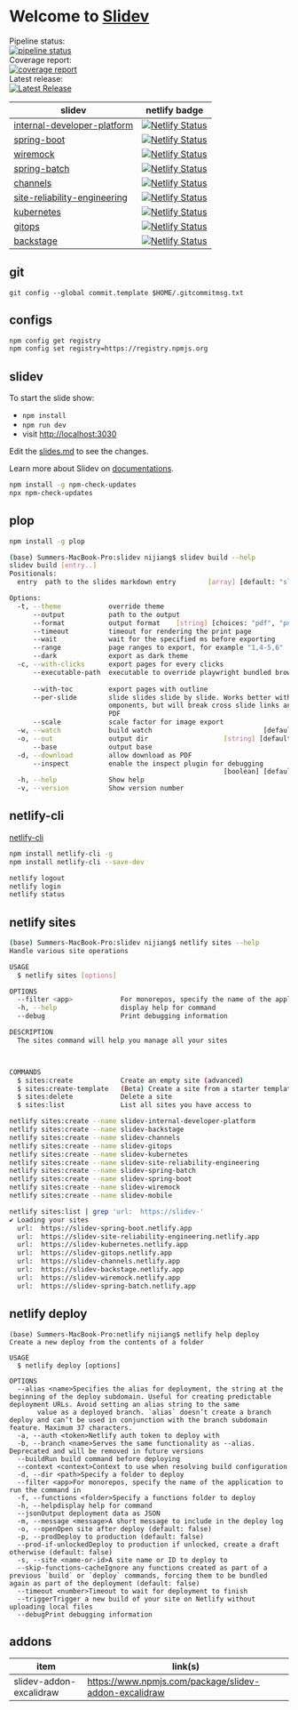 # Welcome to [Slidev](https://github.com/slidevjs/slidev)

Pipeline status:  
[![pipeline status](https://gitlab.com/internal-developer-platform/slidev/badges/master/pipeline.svg)](https://gitlab.com/internal-developer-platform/slidev/-/commits/master)    
Coverage report:  
[![coverage report](https://gitlab.com/internal-developer-platform/slidev/badges/master/coverage.svg)](https://gitlab.com/internal-developer-platform/slidev/-/commits/master)  
Latest release:  
[![Latest Release](https://gitlab.com/internal-developer-platform/slidev/-/badges/release.svg)](https://gitlab.com/internal-developer-platform/slidev/-/releases)

| slidev                                                                                  | netlify badge                                                                                                                                                                            |
| --------------------------------------------------------------------------------------- | ---------------------------------------------------------------------------------------------------------------------------------------------------------------------------------------- |
| [internal-developer-platform](https://slidev-internal-developer-platform.netlify.app)   | [![Netlify Status](https://api.netlify.com/api/v1/badges/964aa2f3-6c2a-415a-a7ff-09b3fe85b6b3/deploy-status)](https://app.netlify.com/sites/slidev-internal-developer-platform/deploys)  |
| [spring-boot](https://slidev-spring-boot.netlify.app)                                   | [![Netlify Status](https://api.netlify.com/api/v1/badges/b4fbfdae-2467-44f0-8d5d-eefafe50189d/deploy-status)](https://app.netlify.com/sites/slidev-spring-boot/deploys)                  |
| [wiremock](https://slidev-wiremock.netlify.app)                                         | [![Netlify Status](https://api.netlify.com/api/v1/badges/0e3285b3-4b2a-4451-b745-1e85d6d9272e/deploy-status)](https://app.netlify.com/sites/slidev-wiremock/deploys)                     |
| [spring-batch](https://slidev-spring-batch.netlify.app)                                 | [![Netlify Status](https://api.netlify.com/api/v1/badges/22e23614-8116-42ac-a57b-537e89697d41/deploy-status)](https://app.netlify.com/sites/slidev-spring-batch/deploys)                 |
| [channels](https://slidev-channels.netlify.app)                                         | [![Netlify Status](https://api.netlify.com/api/v1/badges/106a8c77-577b-4f1c-a5b0-562888ba981c/deploy-status)](https://app.netlify.com/sites/slidev-channels/deploys)                     |
| [site-reliability-engineering](https://slidev-site-reliability-engineering.netlify.app) | [![Netlify Status](https://api.netlify.com/api/v1/badges/05867eb2-bcc2-4130-aae3-b732ff79c29e/deploy-status)](https://app.netlify.com/sites/slidev-site-reliability-engineering/deploys) |
| [kubernetes](https://slidev-kubernetes.netlify.app)                                     | [![Netlify Status](https://api.netlify.com/api/v1/badges/3d1fff52-b543-443e-b330-5b7f875c115f/deploy-status)](https://app.netlify.com/sites/slidev-kubernetes/deploys)                   |
| [gitops](https://slidev-gitops.netlify.app)                                             | [![Netlify Status](https://api.netlify.com/api/v1/badges/31e2bf8f-8ea7-4a43-86f8-cd500f74c79e/deploy-status)](https://app.netlify.com/sites/slidev-gitops/deploys)                       |
| [backstage](https://slidev-backstage.netlify.app)                                       | [![Netlify Status](https://api.netlify.com/api/v1/badges/52ba4b35-d218-405f-8189-919c42235d5c/deploy-status)](https://app.netlify.com/sites/slidev-backstage/deploys)                    |

## git

```
git config --global commit.template $HOME/.gitcommitmsg.txt
```

## configs

```bash
npm config get registry
npm config set registry=https://registry.npmjs.org
```

## slidev

To start the slide show:

- `npm install`
- `npm run dev`
- visit <http://localhost:3030>

Edit the [slides.md](./slides.md) to see the changes.

Learn more about Slidev on [documentations](https://sli.dev/).

```bash
npm install -g npm-check-updates
npx npm-check-updates
```

## plop

```bash
npm install -g plop
```

```bash
(base) Summers-MacBook-Pro:slidev nijiang$ slidev build --help
slidev build [entry..]
Positionals:
  entry  path to the slides markdown entry        [array] [default: "slides.md"]

Options:
  -t, --theme            override theme                                 [string]
      --output           path to the output                             [string]
      --format           output format    [string] [choices: "pdf", "png", "md"]
      --timeout          timeout for rendering the print page           [number]
      --wait             wait for the specified ms before exporting     [number]
      --range            page ranges to export, for example "1,4-5,6"   [string]
      --dark             export as dark theme                          [boolean]
  -c, --with-clicks      export pages for every clicks                 [boolean]
      --executable-path  executable to override playwright bundled browser
                                                                        [string]
      --with-toc         export pages with outline                     [boolean]
      --per-slide        slide slides slide by slide. Works better with global c
                         omponents, but will break cross slide links and TOC in
                         PDF                                           [boolean]
      --scale            scale factor for image export                  [number]
  -w, --watch            build watch                            [default: false]
  -o, --out              output dir                   [string] [default: "dist"]
      --base             output base                                    [string]
  -d, --download         allow download as PDF                         [boolean]
      --inspect          enable the inspect plugin for debugging
                                                      [boolean] [default: false]
  -h, --help             Show help                                     [boolean]
  -v, --version          Show version number                           [boolean]
```

## netlify-cli

[netlify-cli](https://docs.netlify.com/cli/get-started/)

```bash
npm install netlify-cli -g
npm install netlify-cli --save-dev
```

```bash
netlify logout
netlify login
netlify status
```

## netlify sites

```bash
(base) Summers-MacBook-Pro:slidev nijiang$ netlify sites --help
Handle various site operations

USAGE
  $ netlify sites [options]

OPTIONS
  --filter <app>            For monorepos, specify the name of the application to run the command in
  -h, --help                display help for command
  --debug                   Print debugging information

DESCRIPTION
  The sites command will help you manage all your sites



COMMANDS
  $ sites:create            Create an empty site (advanced)
  $ sites:create-template   (Beta) Create a site from a starter template
  $ sites:delete            Delete a site
  $ sites:list              List all sites you have access to
```

```bash
netlify sites:create --name slidev-internal-developer-platform
netlify sites:create --name slidev-backstage
netlify sites:create --name slidev-channels
netlify sites:create --name slidev-gitops
netlify sites:create --name slidev-kubernetes
netlify sites:create --name slidev-site-reliability-engineering
netlify sites:create --name slidev-spring-batch
netlify sites:create --name slidev-spring-boot
netlify sites:create --name slidev-wiremock
netlify sites:create --name slidev-mobile
```

```bash
netlify sites:list | grep 'url:  https://slidev-'
✔ Loading your sites
  url:  https://slidev-spring-boot.netlify.app
  url:  https://slidev-site-reliability-engineering.netlify.app
  url:  https://slidev-kubernetes.netlify.app
  url:  https://slidev-gitops.netlify.app
  url:  https://slidev-channels.netlify.app
  url:  https://slidev-backstage.netlify.app
  url:  https://slidev-wiremock.netlify.app
  url:  https://slidev-spring-batch.netlify.app
```

## netlify deploy

```dotnetcli
(base) Summers-MacBook-Pro:netlify nijiang$ netlify help deploy
Create a new deploy from the contents of a folder

USAGE
  $ netlify deploy [options]

OPTIONS
  --alias <name>Specifies the alias for deployment, the string at the beginning of the deploy subdomain. Useful for creating predictable deployment URLs. Avoid setting an alias string to the same
       value as a deployed branch. `alias` doesn’t create a branch deploy and can’t be used in conjunction with the branch subdomain feature. Maximum 37 characters.
  -a, --auth <token>Netlify auth token to deploy with
  -b, --branch <name>Serves the same functionality as --alias. Deprecated and will be removed in future versions
  --buildRun build command before deploying
  --context <context>Context to use when resolving build configuration
  -d, --dir <path>Specify a folder to deploy
  --filter <app>For monorepos, specify the name of the application to run the command in
  -f, --functions <folder>Specify a functions folder to deploy
  -h, --helpdisplay help for command
  --jsonOutput deployment data as JSON
  -m, --message <message>A short message to include in the deploy log
  -o, --openOpen site after deploy (default: false)
  -p, --prodDeploy to production (default: false)
  --prod-if-unlockedDeploy to production if unlocked, create a draft otherwise (default: false)
  -s, --site <name-or-id>A site name or ID to deploy to
  --skip-functions-cacheIgnore any functions created as part of a previous `build` or `deploy` commands, forcing them to be bundled again as part of the deployment (default: false)
  --timeout <number>Timeout to wait for deployment to finish
  --triggerTrigger a new build of your site on Netlify without uploading local files
  --debugPrint debugging information
```

## addons

| item                    | link(s)                                                 |
| ----------------------- | ------------------------------------------------------- |
| slidev-addon-excalidraw | <https://www.npmjs.com/package/slidev-addon-excalidraw> |
